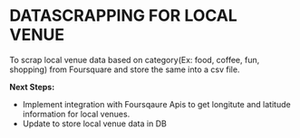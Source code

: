 # **DATASCRAPPING FOR LOCAL VENUE**

To scrap local venue data based on category(Ex: food, coffee, fun, shopping) from Foursquare and store the same  into a csv file. 

**Next Steps:**

* Implement integration with Foursqaure Apis to get longitute and latitude information for local venues.
* Update to store local venue data in DB 
